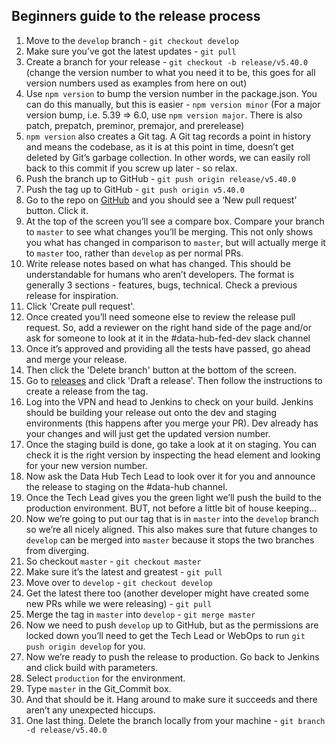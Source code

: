 ## Beginners guide to the release process

1. Move to the `develop` branch - `git checkout develop`
2. Make sure you’ve got the latest updates - `git pull`
3. Create a branch for your release  - `git checkout -b release/v5.40.0` (change the version number to what you need it to be, this goes for all version numbers used as examples from here on out)
4. Use `npm version` to bump the version number in the package.json. You can do this manually, but this is easier - `npm version minor`
(For a major version bump, i.e. 5.39 => 6.0, use `npm version major`. There is also patch, prepatch, preminor, premajor, and prerelease)
5. `npm version` also creates a Git tag. A Git tag records a point in history and means the codebase, as it is at this point in time, doesn’t get deleted by Git’s garbage collection. In other words, we can easily roll back to this commit if you screw up later - so relax.
6. Push the branch up to GitHub - `git push origin release/v5.40.0`
7. Push the tag up to GitHub - `git push origin v5.40.0`
8. Go to the repo on [GitHub](www.github.com/uktrade/data-hub-frontend) and you should see a ‘New pull request’ button. Click it.
9. At the top of the screen you’ll see a compare box. Compare your branch to `master` to see what changes you’ll be merging. This not only shows you what has changed in comparison to `master`, but will actually merge it to `master` too, rather than `develop` as per normal PRs.
10. Write release notes based on what has changed. This should be understandable for humans who aren’t developers. The format is generally 3 sections - features, bugs, technical. Check a previous release for inspiration.
11. Click 'Create pull request'.
12. Once created you’ll need someone else to review the release pull request. So, add a reviewer on the right hand side of the page and/or ask for someone to look at it in the #data-hub-fed-dev slack channel
13. Once it’s approved and providing all the tests have passed, go ahead and merge your release.
14. Then click the 'Delete branch' button at the bottom of the screen.
15. Go to [releases](www.github.com/data-hub-frontend/releases) and click 'Draft a release'. Then follow the instructions to create a release from the tag.
16. Log into the VPN and head to Jenkins to check on your build. Jenkins should be building your release out onto the dev and staging environments (this happens after you merge your PR). Dev already has your changes and will just get the updated version number.
17. Once the staging build is done, go take a look at it on staging. You can check it is the right version by inspecting the head element and looking for your new version number.
18. Now ask the Data Hub Tech Lead to look over it for you and announce the release to staging on the #data-hub channel.
19. Once the Tech Lead gives you the green light we’ll push the build to the production environment. BUT, not before a little bit of house keeping...
20. Now we’re going to put our tag that is in `master` into the `develop` branch so we’re all nicely aligned. This also makes sure that future changes to `develop` can be merged into `master` because it stops the two branches from diverging.
21. So checkout `master` - `git checkout master`
22. Make sure it’s the latest and greatest - `git pull`
23. Move over to `develop` - `git checkout develop`
24. Get the latest there too (another developer might have created some new PRs while we were releasing) - `git pull`
25. Merge the tag in `master` into `develop` - `git merge master`
26. Now we need to push `develop` up to GitHub, but as the permissions are locked down you’ll need to get the Tech Lead or WebOps to run `git push origin develop` for you.
27. Now we’re ready to push the release to production. Go back to Jenkins and click build with parameters.
28. Select `production` for the environment.
29. Type `master` in the Git_Commit box.
30. And that should be it. Hang around to make sure it succeeds and there aren’t any unexpected hiccups.
31. One last thing. Delete the branch locally from your machine - `git branch -d release/v5.40.0`
